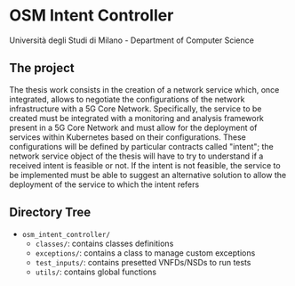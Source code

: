 # OSM Intent Controller
Università degli Studi di Milano - Department of Computer Science

## The project
The thesis work consists in the creation of a network service which, once integrated, allows to negotiate the configurations of the network infrastructure with a 5G Core Network. Specifically, the service to be created must be integrated with a monitoring and analysis framework present in a 5G Core Network and must allow for the deployment of services within Kubernetes based on their configurations. These configurations will be defined by particular contracts called "intent"; the network service object of the thesis will have to try to understand if a received intent is feasible or not. If the intent is not feasible, the service to be implemented must be able to suggest an alternative solution to allow the deployment of the service to which the intent refers

## Directory Tree
- `osm_intent_controller/`
  - `classes/`: contains classes definitions
  - `exceptions/`: contains a class to manage custom exceptions
  - `test_inputs/`: contains presetted VNFDs/NSDs to run tests
  - `utils/`: contains global functions
